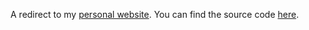 A redirect to my [personal website](https://severen.dev/). You can find the
source code [here](https://github.com/severen/website).
